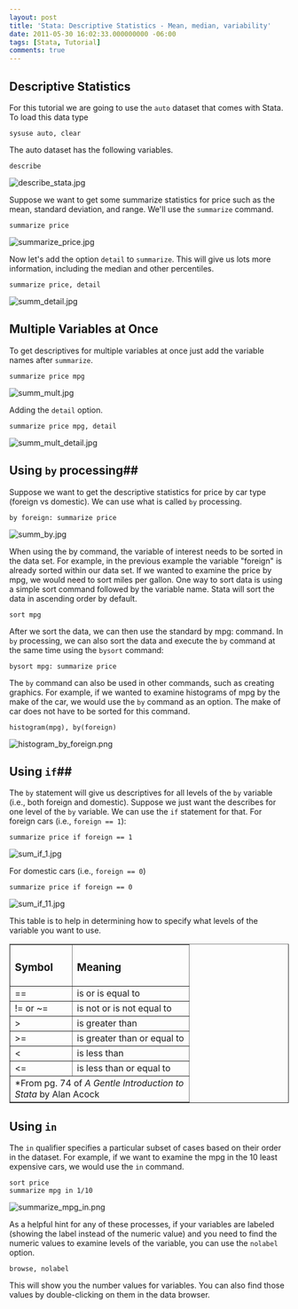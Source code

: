 ```yaml
---
layout: post
title: 'Stata: Descriptive Statistics - Mean, median, variability'
date: 2011-05-30 16:02:33.000000000 -06:00
tags: [Stata, Tutorial]
comments: true
---
```


## Descriptive Statistics

For this tutorial we are going to use the `auto` dataset that comes with Stata. To load this data type

	sysuse auto, clear

The auto dataset has the following variables.

	describe
	
![describe_stata.jpg](/img/describe_stata.jpg)

Suppose we want to get some summarize statistics for price such as the mean, standard deviation, and range. We'll use the `summarize` command.

	summarize price

![summarize_price.jpg](/img/summarize_price.jpg)

Now let's add the option `detail` to `summarize`. This will give us lots more information, including the median and other percentiles.

	summarize price, detail

![summ_detail.jpg](/img/summ_detail.jpg)

## Multiple Variables at Once

To get descriptives for multiple variables at once just add the variable names after `summarize`.

	summarize price mpg

![summ_mult.jpg](/img/summ_mult.jpg)

Adding the `detail` option.

	summarize price mpg, detail

![summ_mult_detail.jpg](/img/summ_mult_detail.jpg)

## Using `by` processing##

Suppose we want to get the descriptive statistics for price by car type (foreign vs domestic). We can use what is called `by` processing.

	by foreign: summarize price

![summ_by.jpg](/img/summ_by.jpg)

When using the by command, the variable of interest needs to be sorted in the data set. For example, in the previous example the variable "foreign" is already sorted within our data set. If we wanted to examine the price by mpg, we would need to sort miles per gallon. One way to sort data is using a simple sort command followed by the variable name. Stata will sort the data in ascending order by default.

	sort mpg

After we sort the data, we can then use the standard by mpg: command. In `by` processing, we can also sort the data and execute the `by` command at the same time using the `bysort` command:

	bysort mpg: summarize price

The `by` command can also be used in other commands, such as creating graphics. For example, if we wanted to examine histograms of mpg by the make of the car, we would use the `by` command as an option. The make of car does not have to be sorted for this command.

	histogram(mpg), by(foreign)

![histogram_by_foreign.png](/img/histogram_by_foreign.png)

## Using `if`##

The `by` statement will give us descriptives for all levels of the `by` variable (i.e., both foreign and domestic). Suppose we just want the describes for one level of the `by` variable. We can use the `if` statement for that. For foreign cars (i.e., `foreign == 1`):

	summarize price if foreign == 1

![sum_if_1.jpg](/img/sum_if_1.jpg)

For domestic cars (i.e., `foreign == 0`)

	summarize price if foreign == 0

![sum_if_11.jpg](/img/sum_if_11.jpg)

This table is to help in determining how to specify what levels of the variable you want to use.

<table width="241" border="1" cellspacing="0" cellpadding="0">
<tbody>
<tr>
<td valign="top" width="95">
<h3>Symbol</h3>
</td>
<td valign="top" width="194">
<h3>Meaning</h3>
</td>
</tr>
<tr>
<td valign="top" width="95">==</td>
<td valign="top" width="194">is or is equal to</td>
</tr>
<tr>
<td valign="top" width="95">!= or ~=</td>
<td valign="top" width="194">is not or is not equal to</td>
</tr>
<tr>
<td valign="top" width="95">&gt;</td>
<td valign="top" width="194">is greater than</td>
</tr>
<tr>
<td valign="top" width="95">&gt;=</td>
<td valign="top" width="194">is greater than or equal to</td>
</tr>
<tr>
<td valign="top" width="95">&lt;</td>
<td valign="top" width="194">is less than</td>
</tr>
<tr>
<td valign="top" width="95">&lt;=</td>
<td valign="top" width="194">is less than or equal to</td>
</tr>
<tr>
<td colspan="2" valign="top" width="289">*From pg. 74 of <em>A Gentle Introduction to Stata</em> by Alan Acock</td>
</tr>
</tbody>
</table>

## Using `in` 

The `in` qualifier specifies a particular subset of cases based on their order in the dataset. For example, if we want to examine the mpg in the 10 least expensive cars, we would use the `in` command.

	sort price
	summarize mpg in 1/10

![summarize_mpg_in.png](/img/summarize_mpg_in.png)

As a helpful hint for any of these processes, if your variables are labeled (showing the label instead of the numeric value) and you need to find the numeric values to examine levels of the variable, you can use the `nolabel` option.

	browse, nolabel

This will show you the number values for variables. You can also find those values by double-clicking on them in the data browser.
